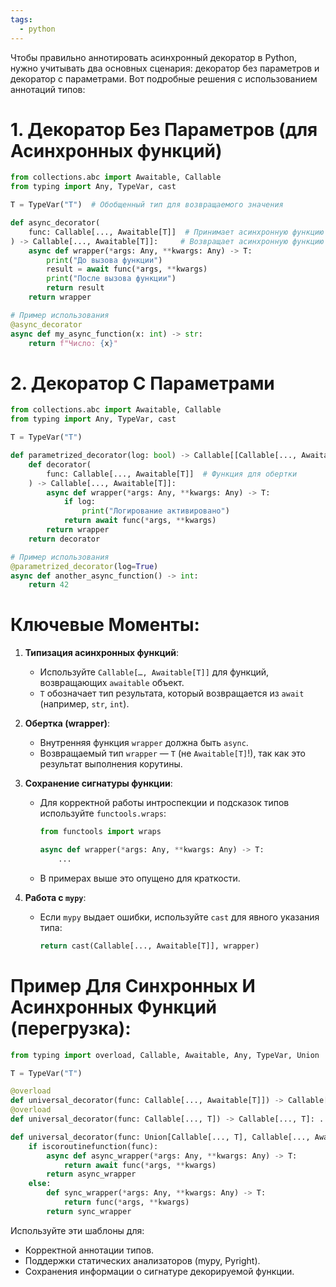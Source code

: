 ```yaml
---
tags:
  - python
---
```


Чтобы правильно аннотировать асинхронный декоратор в Python, нужно учитывать два основных сценария: декоратор без параметров и декоратор с параметрами. Вот подробные решения с использованием аннотаций типов:

# 1. Декоратор Без Параметров (для Асинхронных функций)
```python
from collections.abc import Awaitable, Callable
from typing import Any, TypeVar, cast

T = TypeVar("T")  # Обобщенный тип для возвращаемого значения

def async_decorator(
    func: Callable[..., Awaitable[T]]  # Принимает асинхронную функцию
) -> Callable[..., Awaitable[T]]:     # Возвращает асинхронную функцию
    async def wrapper(*args: Any, **kwargs: Any) -> T:
        print("До вызова функции")
        result = await func(*args, **kwargs)
        print("После вызова функции")
        return result
    return wrapper

# Пример использования
@async_decorator
async def my_async_function(x: int) -> str:
    return f"Число: {x}"
```

# 2. Декоратор С Параметрами
```python
from collections.abc import Awaitable, Callable
from typing import Any, TypeVar, cast

T = TypeVar("T")

def parametrized_decorator(log: bool) -> Callable[[Callable[..., Awaitable[T]]], Callable[..., Awaitable[T]]]:
    def decorator(
        func: Callable[..., Awaitable[T]]  # Функция для обертки
    ) -> Callable[..., Awaitable[T]]:
        async def wrapper(*args: Any, **kwargs: Any) -> T:
            if log:
                print("Логирование активировано")
            return await func(*args, **kwargs)
        return wrapper
    return decorator

# Пример использования
@parametrized_decorator(log=True)
async def another_async_function() -> int:
    return 42
```

# Ключевые Моменты:
1. **Типизация асинхронных функций**:
   - Используйте `Callable[…, Awaitable[T]]` для функций, возвращающих `awaitable` объект.
   - `T` обозначает тип результата, который возвращается из `await` (например, `str`, `int`).

2. **Обертка (wrapper)**:
   - Внутренняя функция `wrapper` должна быть `async`.
   - Возвращаемый тип `wrapper` — `T` (не `Awaitable[T]`!), так как это результат выполнения корутины.

3. **Сохранение сигнатуры функции**:
   - Для корректной работы интроспекции и подсказок типов используйте `functools.wraps`:
     ```python
     from functools import wraps

     async def wrapper(*args: Any, **kwargs: Any) -> T:
         ...
     ```
   - В примерах выше это опущено для краткости.

4. **Работа с `mypy`**:
   - Если `mypy` выдает ошибки, используйте `cast` для явного указания типа:
     ```python
     return cast(Callable[..., Awaitable[T]], wrapper)
     ```

# Пример Для Синхронных И Асинхронных Функций (перегрузка):
```python
from typing import overload, Callable, Awaitable, Any, TypeVar, Union

T = TypeVar("T")

@overload
def universal_decorator(func: Callable[..., Awaitable[T]]) -> Callable[..., Awaitable[T]]: ...
@overload
def universal_decorator(func: Callable[..., T]) -> Callable[..., T]: ...

def universal_decorator(func: Union[Callable[..., T], Callable[..., Awaitable[T]]]):
    if iscoroutinefunction(func):
        async def async_wrapper(*args: Any, **kwargs: Any) -> T:
            return await func(*args, **kwargs)
        return async_wrapper
    else:
        def sync_wrapper(*args: Any, **kwargs: Any) -> T:
            return func(*args, **kwargs)
        return sync_wrapper
```

Используйте эти шаблоны для:
- Корректной аннотации типов.
- Поддержки статических анализаторов (mypy, Pyright).
- Сохранения информации о сигнатуре декорируемой функции.
